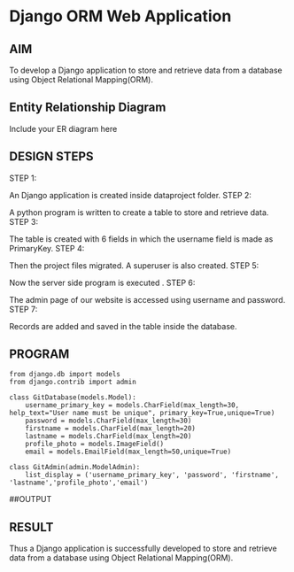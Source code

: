 # Django ORM Web Application

## AIM
To develop a Django application to store and retrieve data from a database using Object Relational Mapping(ORM).

## Entity Relationship Diagram

Include your ER diagram here

## DESIGN STEPS

STEP 1:

An Django application is created inside dataproject folder.
STEP 2:

A python program is written to create a table to store and retrieve data.
STEP 3:

The table is created with 6 fields in which the username field is made as PrimaryKey.
STEP 4:

Then the project files migrated. A superuser is also created.
STEP 5:

Now the server side program is executed .
STEP 6:

The admin page of our website is accessed using username and password.
STEP 7:

Records are added and saved in the table inside the database.

## PROGRAM
```
from django.db import models
from django.contrib import admin

class GitDatabase(models.Model):
    username_primary_key = models.CharField(max_length=30, help_text="User name must be unique", primary_key=True,unique=True)
    password = models.CharField(max_length=30)
    firstname = models.CharField(max_length=20)
    lastname = models.CharField(max_length=20)
    profile_photo = models.ImageField()
    email = models.EmailField(max_length=50,unique=True)

class GitAdmin(admin.ModelAdmin):
    list_display = ('username_primary_key', 'password', 'firstname', 'lastname','profile_photo','email')
```

##OUTPUT

## RESULT
Thus a Django application is successfully developed to store and retrieve data from a database using Object Relational Mapping(ORM).
